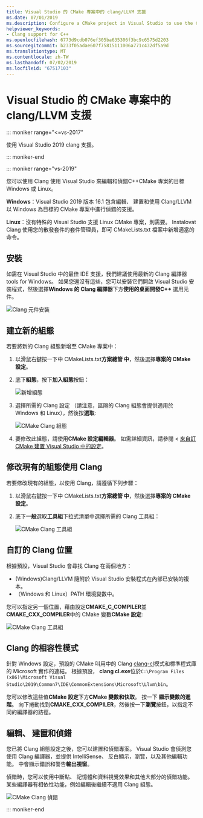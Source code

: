 ```yaml
---
title: Visual Studio 的 CMake 專案中的 clang/LLVM 支援
ms.date: 07/01/2019
ms.description: Configure a CMake project in Visual Studio to use the Clang/LLVM toolchain.
helpviewer_keywords:
- Clang support for C++
ms.openlocfilehash: 6773d9cdb076ef305ba635306f3bc9c6575d2203
ms.sourcegitcommit: b233f05adae607f75815111006a771c432df5a9d
ms.translationtype: MT
ms.contentlocale: zh-TW
ms.lasthandoff: 07/02/2019
ms.locfileid: "67517103"
---
```

# <a name="clangllvm-support-in-visual-studio-cmake-projects"></a>Visual Studio 的 CMake 專案中的 clang/LLVM 支援

::: moniker range="<=vs-2017"

使用 Visual Studio 2019 clang 支援。

::: moniker-end

::: moniker range="vs-2019"

您可以使用 Clang 使用 Visual Studio 來編輯和偵錯C++CMake 專案的目標 Windows 或 Linux。

**Windows**：Visual Studio 2019 版本 16.1 包含編輯、 建置和使用 Clang/LLVM 以 Windows 為目標的 CMake 專案中進行偵錯的支援。 

**Linux**：沒有特殊的 Visual Studio 支援 Linux CMake 專案，則需要。 Instalovat Clang 使用您的散發套件的套件管理員，即可 CMakeLists.txt 檔案中新增適當的命令。

## <a name="install"></a>安裝

如需在 Visual Studio 中的最佳 IDE 支援，我們建議使用最新的 Clang 編譯器 tools for Windows。 如果您還沒有這些，您可以安裝它們開啟 Visual Studio 安裝程式，然後選擇**Windows 的 Clang 編譯器**下方**使用的桌面開發C++** 選用元件。

![Clang 元件安裝](media/clang-install-vs2019.png)

## <a name="create-a-new-configuration"></a>建立新的組態

若要將新的 Clang 組態新增至 CMake 專案中：

1. 以滑鼠右鍵按一下中 CMakeLists.txt**方案總管 中**，然後選擇**專案的 CMake 設定**。

1. 底下**組態**，按下**加入組態**按鈕：

   ![新增組態](media/cmake-add-config-icon.png)

1. 選擇所需的 Clang 設定 （請注意，區隔的 Clang 組態會提供適用於 Windows 和 Linux），然後按**選取**:

   ![CMake Clang 組態](media/cmake-clang-configuration.png)

1. 要修改此組態，請使用**CMake 設定編輯器**。 如需詳細資訊，請參閱 <<c0> [ 來自訂 CMake 建置 Visual Studio 中的設定](customize-cmake-settings.md)。

## <a name="modify-an-existing-configuration-to-use-clang"></a>修改現有的組態使用 Clang

若要修改現有的組態，以使用 Clang，請遵循下列步驟：

1. 以滑鼠右鍵按一下中 CMakeLists.txt**方案總管 中**，然後選擇**專案的 CMake 設定**。

1. 底下**一般**選取**工具組**下拉式清單中選擇所需的 Clang 工具組：

   ![CMake Clang 工具組](media/cmake-clang-toolset.png)

## <a name="custom-clang-locations"></a>自訂的 Clang 位置

根據預設，Visual Studio 會尋找 Clang 在兩個地方：

- (Windows)Clang/LLVM 隨附於 Visual Studio 安裝程式在內部已安裝的複本。
- （Windows 和 Linux）PATH 環境變數中。

您可以指定另一個位置，藉由設定**CMAKE_C_COMPILER**並**CMAKE_CXX_COMPILER**中的 CMake 變數**CMake 設定**:

![CMake Clang 工具組](media/clang-location-cmake.png)

## <a name="clang-compatibility-modes"></a>Clang 的相容性模式

針對 Windows 設定，預設的 CMake 叫用中的 Clang [clang-cl](https://llvm.org/devmtg/2014-04/PDFs/Talks/clang-cl.pdf)模式和標準程式庫的 Microsoft 實作的連結。 根據預設， **clang cl.exe**位於`C:\Program Files (x86)\Microsoft Visual Studio\2019\Common7\IDE\CommonExtensions\Microsoft\Llvm\bin`。

 您可以修改這些值**CMake 設定**下方**CMake 變數和快取**。 按一下 **顯示變數的進階**。 向下捲動找到**CMAKE_CXX_COMPILER**，然後按一下**瀏覽**按鈕，以指定不同的編譯器的路徑。

## <a name="edit-build-and-debug"></a>編輯、 建置和偵錯

您已將 Clang 組態設定之後，您可以建置和偵錯專案。 Visual Studio 會偵測您使用 Clang 編譯器，並提供 IntelliSense、 反白顯示，瀏覽，以及其他編輯功能。 中會顯示錯誤和警告**輸出視窗**。

偵錯時，您可以使用中斷點、 記憶體和資料視覺效果和其他大部分的偵錯功能。 某些編譯器有相依性功能，例如編輯後繼續不適用 Clang 組態。

![CMake Clang 偵錯](media/clang-debug-visualize.png)

::: moniker-end
